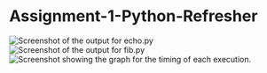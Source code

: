# Assignment-1-Python-Refresher
![Screenshot of the output for echo.py](/assets/images/echo_output.png)
![Screenshot of the output for fib.py](/assets/images/fib_output.png)
![Screenshot showing the graph for the timing of each execution.](/assets/images/Fibonacci_times.png)
